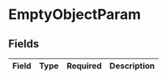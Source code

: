 # EmptyObjectParam


## Fields

| Field       | Type        | Required    | Description |
| ----------- | ----------- | ----------- | ----------- |